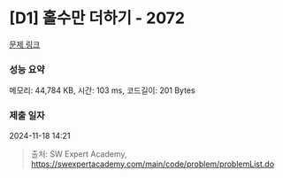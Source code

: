 # [D1] 홀수만 더하기 - 2072 

[문제 링크](https://swexpertacademy.com/main/code/problem/problemDetail.do?contestProbId=AV5QSEhaA5sDFAUq) 

### 성능 요약

메모리: 44,784 KB, 시간: 103 ms, 코드길이: 201 Bytes

### 제출 일자

2024-11-18 14:21



> 출처: SW Expert Academy, https://swexpertacademy.com/main/code/problem/problemList.do